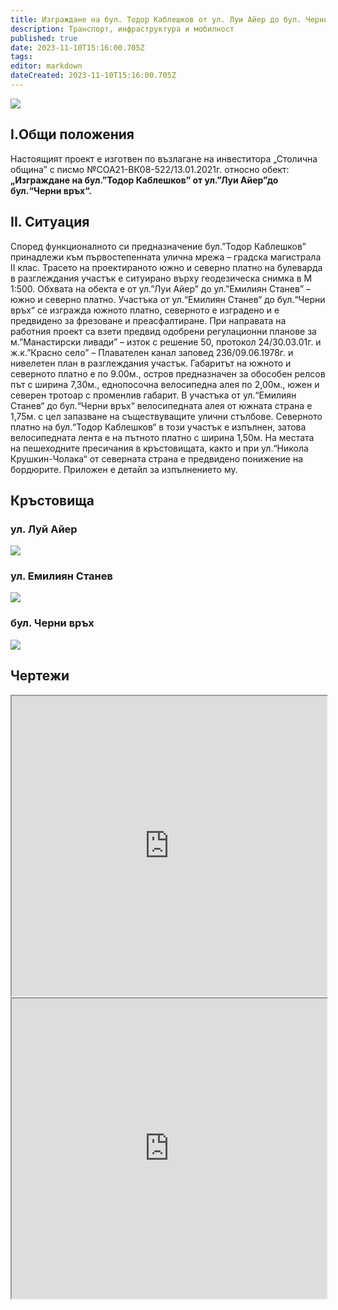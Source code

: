 ```yaml
---
title: Изграждане на бул. Тодор Каблешков от ул. Луи Айер до бул. Черни връх.
description: Транспорт, инфраструктура и мобилност
published: true
date: 2023-11-10T15:16:00.705Z
tags: 
editor: markdown
dateCreated: 2023-11-10T15:16:00.705Z
---
```


<img src="https://drive.google.com/uc?id=12JZwmz2eg23sW8Mu0PNplbxaGCdg6hRd">

## I.Общи положения
Настоящият проект е изготвен по възлагане на инвеститора „Столична община” с писмо №СОА21-ВК08-522/13.01.2021г. относно обект: **„Изграждане на бул.”Тодор Каблешков” от ул.”Луи Айер”до бул.“Черни връх“.**

## II. Ситуация
Според функционалното си предназначение бул.”Тодор Каблешков” принадлежи към първостепенната улична мрежа – градска магистрала ІІ клас. 
Трасето на проектираното южно и северно платно на булеварда в разглеждания участък е ситуирано върху геодезическа снимка в М 1:500. 
Обхвата на обекта е от ул.”Луи Айер” до ул.”Емилиян Станев” – южно и северно платно. Участъка от ул.“Емилиян Станев“ до бул.“Черни връх“ се изгражда южното платно, северното е изградено и е предвидено за фрезоване и преасфалтиране. 
При направата на работния проект са взети предвид одобрени регулационни планове за м.”Манастирски ливади” – изток с решение 50, протокол 24/30.03.01г. и ж.к.”Красно село” – Плавателен канал заповед 236/09.06.1978г. и нивелетен план в разглеждания участък. 
Габаритът на южното и северното платно е по 9.00м., остров предназначен за обособен релсов път с ширина 7,30м., еднопосочна велосипедна алея по 2,00м., южен и северен тротоар с променлив габарит. 
В участъка от ул.“Емилиян Станев“ до бул.“Черни връх“ велосипедната алея от южната страна е 1,75м. с цел запазване на съществуващите улични стълбове. Северното платно на бул.“Тодор Каблешков“ в този участък е изпълнен, затова велосипедната лента е на пътното платно с ширина 1,50м. 
На местата на пешеходните пресичания в кръстовищата, както и при ул.“Никола Крушкин-Чолака“ от северната страна е предвидено понижение на бордюрите. Приложен е детайл за изпълнението му.

## Кръстовища

### ул. Луй Айер
<img src="https://drive.google.com/uc?id=168JyiZni6oE0h6Frg2BwGSPY3e61-8RV">

### ул. Емилиян Станев
<img src="https://drive.google.com/uc?id=1YG9AC5Hv5iOGnsHNMxmi8ncTNtOnwgjO">

### бул. Черни връх
<img src="https://drive.google.com/uc?id=1shmQs3i0MZvIm8xNYteAIUQWfVQHquz3">



## Чертежи
<iframe src="https://drive.google.com/file/d/1UDg3b8fws-FBVlNmOxJmwP8za81xtr_c/preview" width="100%" height="480"></iframe>

<iframe src="https://drive.google.com/file/d/1vXAMDMwrEYTbVrBUs-xPmBefTerprmEN/preview" width="100%" height="480"></iframe>
